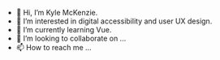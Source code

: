 - 👋 Hi, I’m Kyle McKenzie.
- 👀 I’m interested in digital accessibility and user UX design.
- 🌱 I’m currently learning Vue.
- 💞️ I’m looking to collaborate on ...
- 📫 How to reach me ...

<!---
theSwankyNinja/theSwankyNinja is a ✨ special ✨ repository because its `README.md` (this file) appears on your GitHub profile.
You can click the Preview link to take a look at your changes.
--->
